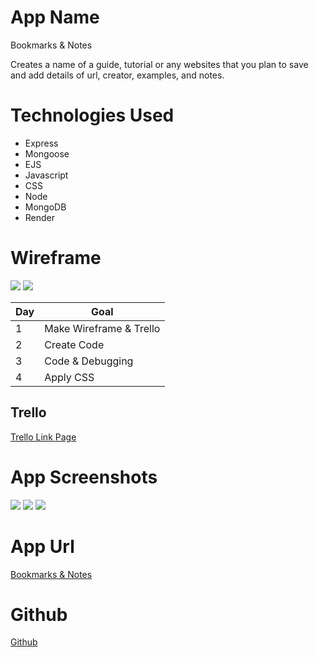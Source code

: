 # App Name

Bookmarks & Notes

Creates a name of a guide, tutorial or any websites that you plan to save and add details of url, creator, examples, and notes.

# Technologies Used

* Express 
* Mongoose
* EJS
* Javascript
* CSS 
* Node
* MongoDB
* Render

# Wireframe 


![](https://i.imgur.com/Ld6kW37.png)
![](https://i.imgur.com/15kWrPN.png)

| Day | Goal |
|-----|------|
|1    | Make Wireframe & Trello |
|2    | Create Code |
|3    | Code & Debugging |
|4    | Apply CSS |

## Trello
[Trello Link Page](https://trello.com/b/jsrzuzpY/project-2)


# App Screenshots

![](https://i.imgur.com/ZOGpYtb.png)
![](https://i.imgur.com/Egtqrl9.png)
![](https://i.imgur.com/pQRzRCn.png)

# App Url
[Bookmarks & Notes](https://project-2-abes.onrender.com)

# Github
[Github](https://github.com/vfuertez/project-2)
